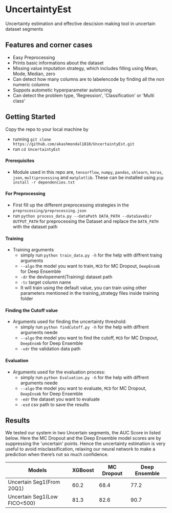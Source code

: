 # UncertaintyEst
Uncertainty estimation and effective descision making tool in uncertain dataset segments

## Features and corner cases
* Easy Preprocessing
* Prints basic informations about the dataset
* Missing value imputation strategy, which includes filling using Mean, Mode, Median, zero
* Can detect how many columns are to labelencode by finding all the non numeric columns
* Suppots autometic hyperparameter autotuning
* Can detect the problem type, 'Regression', 'Classification' or 'Multi class'

## Getting Started
Copy the repo to your local machine by
* running `git clone https://github.com/akashmondal1810/UncertaintyEst.git`
* run `cd UncertaintyEst`

#### Prerequisites
* Module used in this repo are, `tensorflow`, `numpy`, `pandas`, `sklearn`, `keras`, `json`, `multiprocessing` and `matplotlib`. These can be installed using `pip install -r dependencies.txt`

#### For Preprocessing
* First fill up the different preprocessing strategies in the `preprocessing/preprocessing.json`
* run `python process_data.py --dataPath DATA_PATH --dataSaveDir OUTPUT_PATH` for preprocessing the Dataset and replace the `DATA_PATH` with the  dataset path

#### Training
* Training arguments
    * simply run `python train_data.py -h` for the help with diffrent traing arguments
    * `--algo` the model you want to train, `MCD` for MC Dropout, `DeepEnsmb` for Deep Ensemble
    * `-dr` the devlopement(Training) dataset path
    * `-tc` target column name
    * It will train using the default value, you can train using other parameters mentioned in the training_strategy files inside training folder

#### Finding the Cutoff value
* Arguments used for finding the uncertainty threshold:
    * simply run `python findCutoff.py -h` for the help with diffrent arguments neede
    * `--algo` the model you want to find the cutoff, `MCD` for MC Dropout, `DeepEnsmb` for Deep Ensemble
    * `-vdr` the validation data path

#### Evaluation
* Arguments used for the evaluation process:
    * simply run `python Evaluation.py -h` for the help with diffrent arguments neede
    * `--algo` the model you want to evaluate, `MCD` for MC Dropout, `DeepEnsmb` for Deep Ensemble
    * `-edr` the dataset you want to evaluate
    * `-esd` csv path to save the results

## Results
We tested our system in two Uncertain segments, the AUC Score in listed below. Here the MC Dropout and the Deep Ensemble model scores are by suppressing the 'uncertain' points. Hence the uncertainty estimation is very useful to avoid misclassification, relaxing our neural network to make a prediction when there’s not so much confidence.

Models | XGBoost | MC Dropout | Deep Ensemble 
--- | --- | --- | --- 
Uncertain Seg1(From 20Q1) | 60.2 | 68.4 | 77.2
Uncertain Seg1(Low FICO<500) | 81.3 | 82.6 | 90.7 
